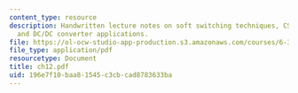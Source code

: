 ```yaml
---
content_type: resource
description: Handwritten lecture notes on soft switching techniques, CS/ZVS techniques,
  and DC/DC converter applications.
file: https://ol-ocw-studio-app-production.s3.amazonaws.com/courses/6-334-power-electronics-spring-2007/196e7f10baa81545c3cbcad8783633ba_ch12.pdf
file_type: application/pdf
resourcetype: Document
title: ch12.pdf
uid: 196e7f10-baa8-1545-c3cb-cad8783633ba
---
```

